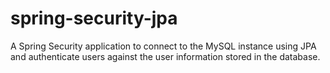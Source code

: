 # spring-security-jpa
A Spring Security application to connect to the MySQL instance using JPA and authenticate users against the user information stored in the database.
